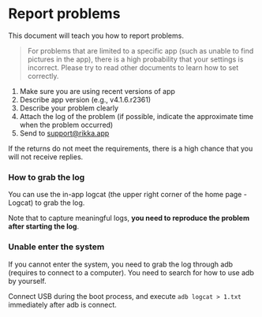 # Report problems

This document will teach you how to report problems.

> For problems that are limited to a specific app (such as unable to find pictures in the app), there is a high probability that your settings is incorrect. Please try to read other documents to learn how to set correctly.

1. Make sure you are using recent versions of app
2. Describe app version (e.g., v4.1.6.r2361)
3. Describe your problem clearly
4. Attach the log of the problem (if possible, indicate the approximate time when the problem occurred)
5. Send to [support@rikka.app](mailto://support@rikka.app)

If the returns do not meet the requirements, there is a high chance that you will not receive replies.

### How to grab the log

You can use the in-app logcat (the upper right corner of the home page - Logcat) to grab the log.

Note that to capture meaningful logs, **you need to reproduce the problem after starting the log**.

### Unable enter the system

If you cannot enter the system, you need to grab the log through adb (requires to connect to a computer). You need to search for how to use adb by yourself.

Connect USB during the boot process, and execute `adb logcat > 1.txt` immediately after adb is connect.